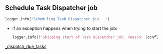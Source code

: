 ## Schedule Task Dispatcher job

```python
logger.info("Scheduling Task Dispatcher job...")
```

* If an exception happens when trying to start the job:
  ```python
  logger.info(f"Skipping start of Task Dispatcher job. Reason: {conflict}")
  ```

[_dispatch_due_tasks](_dispatch_due_tasks.md)
